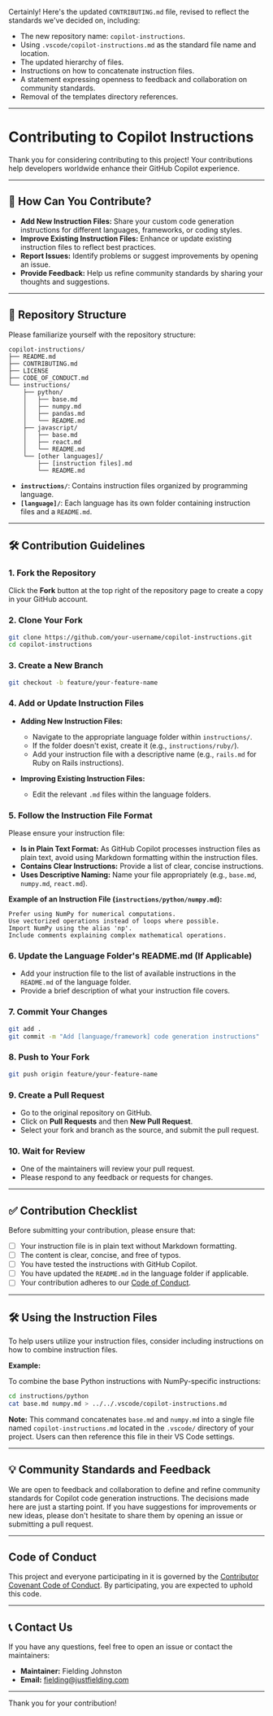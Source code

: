Certainly! Here's the updated `CONTRIBUTING.md` file, revised to reflect the standards we've decided on, including:

- The new repository name: `copilot-instructions`.
- Using `.vscode/copilot-instructions.md` as the standard file name and location.
- The updated hierarchy of files.
- Instructions on how to concatenate instruction files.
- A statement expressing openness to feedback and collaboration on community standards.
- Removal of the templates directory references.

---

# Contributing to Copilot Instructions

Thank you for considering contributing to this project! Your contributions help developers worldwide enhance their GitHub Copilot experience.

---

## 📝 **How Can You Contribute?**

- **Add New Instruction Files:** Share your custom code generation instructions for different languages, frameworks, or coding styles.
- **Improve Existing Instruction Files:** Enhance or update existing instruction files to reflect best practices.
- **Report Issues:** Identify problems or suggest improvements by opening an issue.
- **Provide Feedback:** Help us refine community standards by sharing your thoughts and suggestions.

---

## 📂 **Repository Structure**

Please familiarize yourself with the repository structure:

```
copilot-instructions/
├── README.md
├── CONTRIBUTING.md
├── LICENSE
├── CODE_OF_CONDUCT.md
└── instructions/
    ├── python/
    │   ├── base.md
    │   ├── numpy.md
    │   ├── pandas.md
    │   └── README.md
    ├── javascript/
    │   ├── base.md
    │   ├── react.md
    │   └── README.md
    └── [other languages]/
        ├── [instruction files].md
        └── README.md
```

- **`instructions/`**: Contains instruction files organized by programming language.
- **`[language]/`**: Each language has its own folder containing instruction files and a `README.md`.

---

## 🛠 **Contribution Guidelines**

### 1. **Fork the Repository**

Click the **Fork** button at the top right of the repository page to create a copy in your GitHub account.

### 2. **Clone Your Fork**

```bash
git clone https://github.com/your-username/copilot-instructions.git
cd copilot-instructions
```

### 3. **Create a New Branch**

```bash
git checkout -b feature/your-feature-name
```

### 4. **Add or Update Instruction Files**

- **Adding New Instruction Files:**
  - Navigate to the appropriate language folder within `instructions/`.
  - If the folder doesn't exist, create it (e.g., `instructions/ruby/`).
  - Add your instruction file with a descriptive name (e.g., `rails.md` for Ruby on Rails instructions).

- **Improving Existing Instruction Files:**
  - Edit the relevant `.md` files within the language folders.

### 5. **Follow the Instruction File Format**

Please ensure your instruction file:

- **Is in Plain Text Format:** As GitHub Copilot processes instruction files as plain text, avoid using Markdown formatting within the instruction files.
- **Contains Clear Instructions:** Provide a list of clear, concise instructions.
- **Uses Descriptive Naming:** Name your file appropriately (e.g., `base.md`, `numpy.md`, `react.md`).

**Example of an Instruction File (`instructions/python/numpy.md`):**

```
Prefer using NumPy for numerical computations.
Use vectorized operations instead of loops where possible.
Import NumPy using the alias 'np'.
Include comments explaining complex mathematical operations.
```

### 6. **Update the Language Folder's README.md (If Applicable)**

- Add your instruction file to the list of available instructions in the `README.md` of the language folder.
- Provide a brief description of what your instruction file covers.

### 7. **Commit Your Changes**

```bash
git add .
git commit -m "Add [language/framework] code generation instructions"
```

### 8. **Push to Your Fork**

```bash
git push origin feature/your-feature-name
```

### 9. **Create a Pull Request**

- Go to the original repository on GitHub.
- Click on **Pull Requests** and then **New Pull Request**.
- Select your fork and branch as the source, and submit the pull request.

### 10. **Wait for Review**

- One of the maintainers will review your pull request.
- Please respond to any feedback or requests for changes.

---

## ✅ **Contribution Checklist**

Before submitting your contribution, please ensure that:

- [ ] Your instruction file is in plain text without Markdown formatting.
- [ ] The content is clear, concise, and free of typos.
- [ ] You have tested the instructions with GitHub Copilot.
- [ ] You have updated the `README.md` in the language folder if applicable.
- [ ] Your contribution adheres to our [Code of Conduct](CODE_OF_CONDUCT.md).

---

## 🛠 **Using the Instruction Files**

To help users utilize your instruction files, consider including instructions on how to combine instruction files.

**Example:**

To combine the base Python instructions with NumPy-specific instructions:

```bash
cd instructions/python
cat base.md numpy.md > ../../.vscode/copilot-instructions.md
```

**Note:** This command concatenates `base.md` and `numpy.md` into a single file named `copilot-instructions.md` located in the `.vscode/` directory of your project. Users can then reference this file in their VS Code settings.

---

## 💡 **Community Standards and Feedback**

We are open to feedback and collaboration to define and refine community standards for Copilot code generation instructions. The decisions made here are just a starting point. If you have suggestions for improvements or new ideas, please don't hesitate to share them by opening an issue or submitting a pull request.

---

## Code of Conduct

This project and everyone participating in it is governed by the [Contributor Covenant Code of Conduct](CODE_OF_CONDUCT.md). By participating, you are expected to uphold this code.

---

## 📞 **Contact Us**

If you have any questions, feel free to open an issue or contact the maintainers:

- **Maintainer:** Fielding Johnston
- **Email:** [fielding@justfielding.com](mailto:fielding@justfielding.com)

---

Thank you for your contribution!